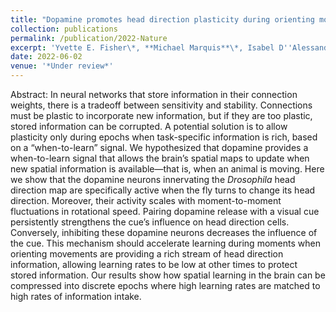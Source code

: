 ```yaml
---
title: "Dopamine promotes head direction plasticity during orienting movements"
collection: publications
permalink: /publication/2022-Nature
excerpt: 'Yvette E. Fisher\*, **Michael Marquis**\*, Isabel D''Alessandro, Rachel I. Wilson. _Under Review_ (2022). *Co-first authors'
date: 2022-06-02
venue: '*Under review*'
---
```

Abstract: In neural networks that store information in their connection weights, there is a tradeoff between sensitivity and stability. Connections must be plastic to incorporate new information, but if they are too plastic, stored information can be corrupted. A potential solution is to allow plasticity only during epochs when task-specific information is rich, based on a “when-to-learn” signal. We hypothesized that dopamine provides a when-to-learn signal that allows the brain’s spatial maps to update when new spatial information is available—that is, when an animal is moving. Here we show that the dopamine neurons innervating the _Drosophila_ head direction map are specifically active when the fly turns to change its head direction. Moreover, their activity scales with moment-to-moment fluctuations in rotational speed. Pairing dopamine release with a visual cue persistently strengthens the cue’s influence on head direction cells. Conversely, inhibiting these dopamine neurons decreases the influence of the cue. This mechanism should accelerate learning during moments when orienting movements are providing a rich stream of head direction information, allowing learning rates to be low at other times to protect stored information. Our results show how spatial learning in the brain can be compressed into discrete epochs where high learning rates are matched to high rates of information intake.
